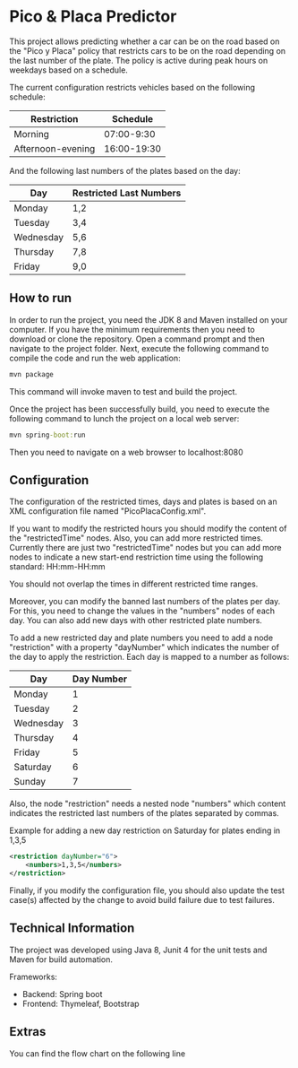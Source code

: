 # Pico & Placa Predictor
This project allows predicting whether a car can be on the road based on the "Pico y Placa" policy that restricts cars to be on the road depending on the last number of the plate. 
The policy is active during peak hours on weekdays based on a schedule.

The current configuration restricts vehicles based on the following schedule:

Restriction | Schedule
-----------|---------
Morning | 07:00-9:30
Afternoon-evening | 16:00-19:30



And the following last numbers of the plates based on the day:

Day  | Restricted Last Numbers
---- | -------------
Monday | 1,2
Tuesday | 3,4
Wednesday | 5,6
Thursday | 7,8
Friday | 9,0

## How to run

In order to run the project, you need the JDK 8 and Maven installed on your computer.
If you have the minimum requirements then you need to download or clone the repository.
Open a command prompt and then navigate to the project folder. 
Next, execute the following command to compile the code and run the web application:

```cmd
mvn package
```

This command will invoke maven to test and build the project.

Once the project has been successfully build, you need to execute the following command to lunch the project on a local web server:

```cmd
mvn spring-boot:run
```

Then you need to navigate on a web browser to localhost:8080


## Configuration

The configuration of the restricted times, days and plates is based on an XML configuration file named "PicoPlacaConfig.xml".

If you want to modify the restricted hours you should modify the content of the "restrictedTime" nodes.
Also, you can add more restricted times. Currently there are just two "restrictedTime" nodes but you can add more nodes to indicate a new start-end restriction time using the following standard:
HH:mm-HH:mm 

You should not overlap the times in different restricted time ranges.

Moreover, you can modify the banned last numbers of the plates per day. For this, you need to change the values in the "numbers" nodes of each day. You can also add new days with other restricted plate numbers.

To add a new restricted day and plate numbers you need to add a node "restriction" with a property "dayNumber" which indicates the number of the day to apply the restriction. Each day is mapped to a number as follows:

Day | Day Number
----|-----
Monday | 1 
Tuesday | 2
Wednesday | 3
Thursday | 4
Friday | 5
Saturday | 6
Sunday | 7   

Also, the node "restriction" needs a nested node "numbers" which content indicates the restricted last numbers of the plates separated by commas.

Example for adding a new day restriction on Saturday for plates ending in 1,3,5

```xml
<restriction dayNumber="6">
    <numbers>1,3,5</numbers>
</restriction>
```

Finally, if you modify the configuration file, you should also update the test case(s) affected by the change to avoid build failure due to test failures.

## Technical Information

The project was developed using Java 8, Junit 4 for the unit tests and Maven for build automation.

Frameworks: 
* Backend: Spring boot
* Frontend: Thymeleaf, Bootstrap

## Extras
You can find the flow chart on the following line

